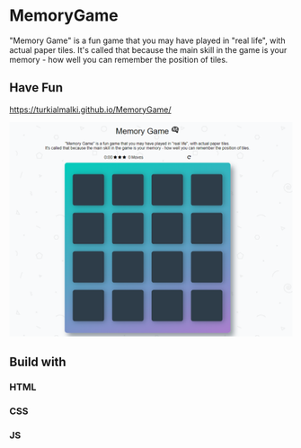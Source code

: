 # MemoryGame
"Memory Game" is a fun game that you may have played in "real life", with actual paper tiles. It's called that because the main skill in the game is your memory - how well you can remember the position of tiles. 

## Have Fun 
https://turkialmalki.github.io/MemoryGame/

![Screenshot](memoryGame.png)



## Build with 
### HTML
### CSS
### JS


